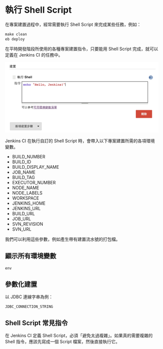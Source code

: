 # 執行 Shell Script

在專案建置過程中，經常需要執行 Shell Script 來完成某些任務，例如：

```
make clean
eb deploy
```

在平時開發階段所使用的各種專案建置指令，只要能用 Shell Script 完成，就可以定義在 Jenkins CI 的任務中。

![](images/shell/add-shell-execution.png)

Jenkins CI 在執行自訂的 Shell Script 時，會帶入以下專案建置所需的各項環境變數。

* BUILD_NUMBER
* BUILD_ID
* BUILD_DISPLAY_NAME
* JOB_NAME
* BUILD_TAG
* EXECUTOR_NUMBER
* NODE_NAME
* NODE_LABELS
* WORKSPACE
* JENKINS_HOME
* JENKINS_URL
* BUILD_URL
* JOB_URL
* SVN_REVISION
* SVN_URL

我們可以利用這些參數，例如產生帶有建置流水號的打包檔。

## 顯示所有環境變數

```
env
```

## 參數化建置


以 JDBC 連線字串為例：

```
JDBC_CONNECTION_STRING
```

## Shell Script 常見指令

在 Jenkins CI 定義 Shell Script，必須「避免太過複雜」。如果真的需要複雜的 Shell 指令，應該先寫成一個 Script 檔案，然後直接執行它。




